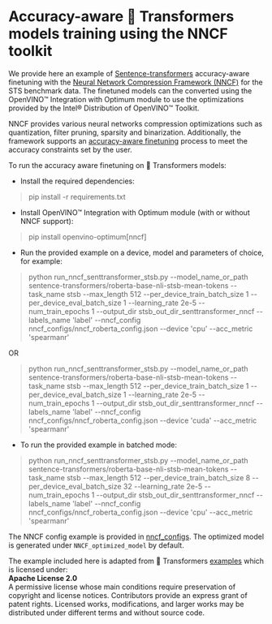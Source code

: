 # Accuracy-aware 🤗 Transformers models training using the NNCF toolkit

We provide here an example of [Sentence-transformers](https://huggingface.co/sentence-transformers) accuracy-aware finetuning with the [Neural Network Compression Framework (NNCF)](https://github.com/openvinotoolkit/nncf) for the  STS benchmark data. The finetuned models can the converted using the OpenVINO™ Integration with Optimum module to use the optimizations provided by the Intel® Distribution of OpenVINO™ Toolkit. <br>

NNCF provides various neural networks compression optimizations such as quantization, filter pruning, sparsity and binarization. Additionally, the framework supports an [accuracy-aware finetuning](https://github.com/openvinotoolkit/nncf/blob/develop/docs/Usage.md#accuracy-aware-model-training) process to meet the accuracy constraints set by the user.

To run the accuracy aware finetuning on 🤗 Transformers models:
* Install the required dependencies:
> pip install -r requirements.txt

* Install OpenVINO™ Integration with Optimum module (with or without NNCF support):
> pip install openvino-optimum[nncf]

* Run the provided example on a device, model and parameters of choice, for example:
> python run_nncf_senttransformer_stsb.py --model_name_or_path sentence-transformers/roberta-base-nli-stsb-mean-tokens --task_name stsb --max_length 512 --per_device_train_batch_size 1 --per_device_eval_batch_size 1 --learning_rate 2e-5 --num_train_epochs 1 --output_dir stsb_out_dir_senttransformer_nncf --labels_name 'label' --nncf_config nncf_configs/nncf_roberta_config.json --device 'cpu' --acc_metric 'spearmanr'

OR

> python run_nncf_senttransformer_stsb.py --model_name_or_path sentence-transformers/roberta-base-nli-stsb-mean-tokens --task_name stsb --max_length 512 --per_device_train_batch_size 1 --per_device_eval_batch_size 1 --learning_rate 2e-5 --num_train_epochs 1 --output_dir stsb_out_dir_senttransformer_nncf --labels_name 'label' --nncf_config nncf_configs/nncf_roberta_config.json --device 'cuda' --acc_metric 'spearmanr'

* To run the provided example in batched mode:
> python run_nncf_senttransformer_stsb.py --model_name_or_path sentence-transformers/roberta-base-nli-stsb-mean-tokens --task_name stsb --max_length 512 --per_device_train_batch_size 8 --per_device_eval_batch_size 32 --learning_rate 2e-5 --num_train_epochs 1 --output_dir stsb_out_dir_senttransformer_nncf --labels_name 'label' --nncf_config nncf_configs/nncf_roberta_config.json --device 'cpu' --acc_metric 'spearmanr'

The NNCF config example is provided in [nncf_configs](nncf_configs).
The optimized model is generated under `NNCF_optimized_model` by default.

The example included here is adapted from 🤗 Transformers [examples](https://github.com/huggingface/transformers/tree/main/examples) which is licensed under: <br>
**Apache License 2.0** <br>
A permissive license whose main conditions require preservation of copyright and license notices. Contributors provide an express grant of patent rights. Licensed works, modifications, and larger works may be distributed under different terms and without source code.